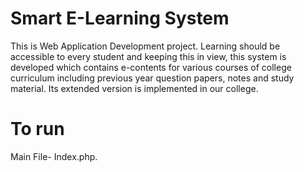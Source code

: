 # Smart E-Learning System
This is Web Application Development project. Learning should be accessible to every student and keeping this in view, this system is developed which contains e-contents for various courses of college curriculum including previous year question papers, notes and study material. Its extended version is implemented in our college.

# To run
Main File- Index.php.
